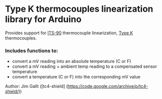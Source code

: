 # Type K thermocouples linearization library for Arduino

Provides support for [ITS-90](https://srdata.nist.gov/its90/download/type_K.tab) thermocouple linearization,
[Type K](https://en.wikipedia.org/wiki/Thermocouple#Type_K) thermocouples.


### Includes functions to:
 - convert a mV reading into an absolute temperature (C or F)
 - convert a mV reading + ambient temp reading to a compensated sensor temperature
 - convert a temperature (C or F) into the corresponding mV value

Author: Jim Gallt ([tc4-shield] (https://code.google.com/archive/p/tc4-shield/))